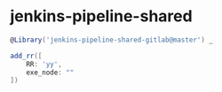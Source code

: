 # jenkins-pipeline-shared

```groovy
@Library('jenkins-pipeline-shared-gitlab@master') _

add_rr([
    RR: 'yy',
    exe_node: ""
])
```